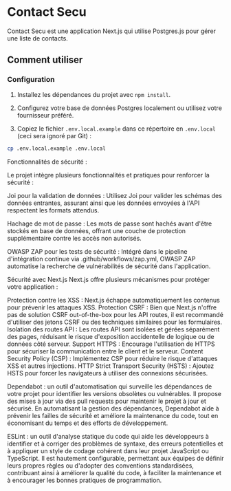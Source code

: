 # Contact Secu

Contact Secu est une application Next.js qui utilise Postgres.js pour gérer une liste de contacts.

## Comment utiliser

### Configuration

1. Installez les dépendances du projet avec `npm install`.

2. Configurez votre base de données Postgres localement ou utilisez votre fournisseur préféré.

3. Copiez le fichier `.env.local.example` dans ce répertoire en `.env.local` (ceci sera ignoré par Git) :

```bash
cp .env.local.example .env.local
```

Fonctionnalités de sécurité :

Le projet intègre plusieurs fonctionnalités et pratiques pour renforcer la sécurité :

Joi pour la validation de données :
Utilisez Joi pour valider les schémas des données entrantes, assurant ainsi que les données envoyées à l'API respectent les formats attendus.

Hachage de mot de passe :
Les mots de passe sont hachés avant d'être stockés en base de données, offrant une couche de protection supplémentaire contre les accès non autorisés.

OWASP ZAP pour les tests de sécurité :
Intégré dans le pipeline d'intégration continue via .github/workflows/zap.yml, OWASP ZAP automatise la recherche de vulnérabilités de sécurité dans l'application.

Sécurité avec Next.js
Next.js offre plusieurs mécanismes pour protéger votre application :

Protection contre les XSS : Next.js échappe automatiquement les contenus pour prévenir les attaques XSS.
Protection CSRF : Bien que Next.js n'offre pas de solution CSRF out-of-the-box pour les API routes, il est recommandé d'utiliser des jetons CSRF ou des techniques similaires pour les formulaires.
Isolation des routes API : Les routes API sont isolées et gérées séparément des pages, réduisant le risque d'exposition accidentelle de logique ou de données côté serveur.
Support HTTPS : Encourage l'utilisation de HTTPS pour sécuriser la communication entre le client et le serveur.
Content Security Policy (CSP) : Implémentez CSP pour réduire le risque d'attaques XSS et autres injections.
HTTP Strict Transport Security (HSTS) : Ajoutez HSTS pour forcer les navigateurs à utiliser des connexions sécurisées.

Dependabot : un outil d'automatisation qui surveille les dépendances de votre projet pour identifier les versions obsolètes ou vulnérables. Il propose des mises à jour via des pull requests pour maintenir le projet à jour et sécurisé. En automatisant la gestion des dépendances, Dependabot aide à prévenir les failles de sécurité et améliore la maintenance du code, tout en économisant du temps et des efforts de développement.

ESLint : un outil d'analyse statique du code qui aide les développeurs à identifier et à corriger des problèmes de syntaxe, des erreurs potentielles et à appliquer un style de codage cohérent dans leur projet JavaScript ou TypeScript. Il est hautement configurable, permettant aux équipes de définir leurs propres règles ou d'adopter des conventions standardisées, contribuant ainsi à améliorer la qualité du code, à faciliter la maintenance et à encourager les bonnes pratiques de programmation.